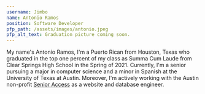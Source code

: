 ```yaml
---
username: Jimbo
name: Antonio Ramos
position: Software Developer
pfp_path: /assets/images/antonio.jpeg
pfp_alt_text: Graduation picture coming soon.
---
```

My name's Antonio Ramos, I'm a Puerto Rican from Houston, Texas who graduated in the top one percent of my class as Summa Cum Laude from Clear Springs High School in the Spring of 2021. Currently, I'm a senior pursuing a major in computer science and a minor in Spanish at the University of Texas at Austin. Moreover, I'm actively working with the Austin non-profit [Senior Access](https://senioraccesstx.org/) as a website and database engineer.